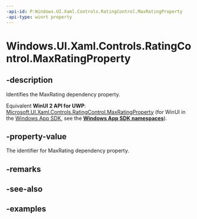 ```yaml
---
-api-id: P:Windows.UI.Xaml.Controls.RatingControl.MaxRatingProperty
-api-type: winrt property
---
```


<!-- Property syntax.
public DependencyProperty MaxRatingProperty { get; }
-->

# Windows.UI.Xaml.Controls.RatingControl.MaxRatingProperty

## -description

Identifies the MaxRating dependency property.

Equivalent **WinUI 2 API for UWP**: [Microsoft.UI.Xaml.Controls.RatingControl.MaxRatingProperty](/windows/winui/api/microsoft.ui.xaml.controls.ratingcontrol.maxratingproperty) (for WinUI in the [Windows App SDK](/windows/apps/windows-app-sdk/), see the **[Windows App SDK namespaces](/windows/windows-app-sdk/api/winrt/)**).

## -property-value

The identifier for MaxRating dependency property.

## -remarks

## -see-also

## -examples

